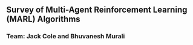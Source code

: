 ## Survey of Multi-Agent Reinforcement Learning (MARL) Algorithms
### Team: Jack Cole and Bhuvanesh Murali
